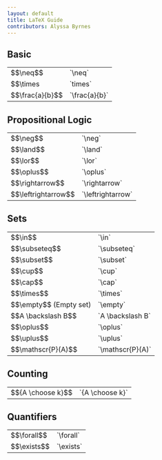 ```yaml
---
layout: default
title: LaTeX Guide
contributors: Alyssa Byrnes
---
```

## Basic
<table>
    <tr>
        <td> $$\neq$$ </td>
        <td> `\neq` </td>
    </tr>
    <tr>
        <td> $$\times</td>
        <td> `times`</td>
    </tr>
    <tr>
        <td> $$\frac{a}{b}$$</td>
        <td> `\frac{a}{b}`</td>
    </tr>
</table>

## Propositional Logic
<table>
    <tr>
        <td> $$\neg$$</td>
        <td> `\neg`</td>
    </tr>
    <tr>
        <td> $$\land$$</td>
        <td> `\land`</td>
    </tr>
    <tr>
        <td> $$\lor$$</td>
        <td> `\lor`</td>
    </tr>
    <tr>
        <td> $$\oplus$$</td>
        <td> `\oplus`</td>
    </tr>
    <tr>
        <td> $$\rightarrow$$</td>
        <td> `\rightarrow`</td>
    </tr>
    <tr>
        <td> $$\leftrightarrow$$</td>
        <td> `\leftrightarrow`</td>
    </tr>
</table>

## Sets
<table>
    <tr>
        <td> $$\in$$</td>
        <td> `\in`</td>
    </tr>
    <tr>
        <td> $$\subseteq$$</td>
        <td> `\subseteq`</td>
    </tr>
    <tr>
        <td> $$\subset$$</td>
        <td> `\subset`</td>
    </tr>
    <tr>
        <td> $$\cup$$</td>
        <td> `\cup`</td>
    </tr>
    <tr>
        <td> $$\cap$$</td>
        <td> `\cap`</td>
    </tr>
    <tr>
        <td> $$\times$$</td>
        <td> `\times`</td>
    </tr>
    <tr>
        <td> $$\empty$$ (Empty set)</td>
        <td> `\empty`</td>
    </tr>
    <tr>
        <td> $$A \backslash B$$</td>
        <td> `A \backslash B`</td>
    </tr>
    <tr>
        <td> $$\oplus$$</td>
        <td> `\oplus`</td>
    </tr>
    <tr>
        <td> $$\uplus$$</td>
        <td> `\uplus`</td>
    </tr>
    <tr>
        <td> $$\mathscr{P}(A)$$</td>
        <td> `\mathscr{P}(A)`</td>
    </tr>
</table>

## Counting
<table>
    <tr>
        <td> $${A \choose k}$$</td>
        <td> `{A \choose k}`</td>
    </tr>
</table>

## Quantifiers
<table>
    <tr>
        <td> $$\forall$$</td>
        <td> `\forall`</td>
    </tr>
    <tr>
        <td> $$\exists$$</td>
        <td> `\exists`</td>
    </tr>
</table>